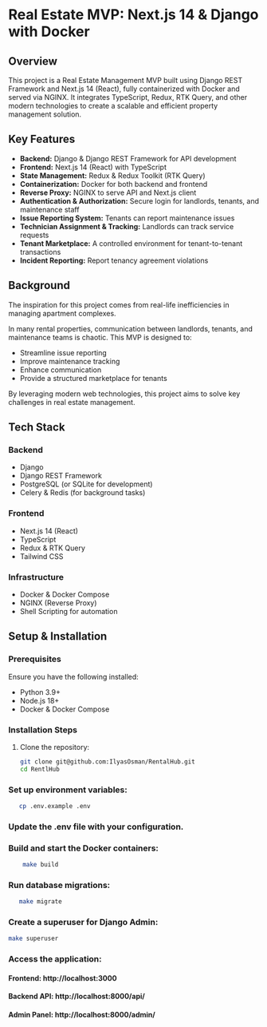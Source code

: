 # Real Estate MVP: Next.js 14 & Django with Docker

## Overview

This project is a Real Estate Management MVP built using Django REST Framework and Next.js 14 (React), fully containerized with Docker and served via NGINX. It integrates TypeScript, Redux, RTK Query, and other modern technologies to create a scalable and efficient property management solution.

## Key Features

- **Backend:** Django & Django REST Framework for API development
- **Frontend:** Next.js 14 (React) with TypeScript
- **State Management:** Redux & Redux Toolkit (RTK Query)
- **Containerization:** Docker for both backend and frontend
- **Reverse Proxy:** NGINX to serve API and Next.js client
- **Authentication & Authorization:** Secure login for landlords, tenants, and maintenance staff
- **Issue Reporting System:** Tenants can report maintenance issues
- **Technician Assignment & Tracking:** Landlords can track service requests
- **Tenant Marketplace:** A controlled environment for tenant-to-tenant transactions
- **Incident Reporting:** Report tenancy agreement violations

## Background

The inspiration for this project comes from real-life inefficiencies in managing apartment complexes.

In many rental properties, communication between landlords, tenants, and maintenance teams is chaotic. This MVP is designed to:

- Streamline issue reporting
- Improve maintenance tracking
- Enhance communication
- Provide a structured marketplace for tenants

By leveraging modern web technologies, this project aims to solve key challenges in real estate management.

## Tech Stack

### Backend
- Django
- Django REST Framework
- PostgreSQL (or SQLite for development)
- Celery & Redis (for background tasks)

### Frontend
- Next.js 14 (React)
- TypeScript
- Redux & RTK Query
- Tailwind CSS

### Infrastructure
- Docker & Docker Compose
- NGINX (Reverse Proxy)
- Shell Scripting for automation

## Setup & Installation

### Prerequisites
Ensure you have the following installed:

- Python 3.9+
- Node.js 18+
- Docker & Docker Compose

### Installation Steps

1. Clone the repository:
   ```sh
   git clone git@github.com:IlyasOsman/RentalHub.git
   cd RentlHub

### Set up environment variables:

   ```sh
      cp .env.example .env
   ```
### Update the .env file with your configuration.

### Build and start the Docker containers:

  ```sh
      make build
   ```

### Run database migrations:

   ```sh
      make migrate
   ```

### Create a superuser for Django Admin:

   ```sh
   make superuser
   ```
### Access the application:

#### Frontend: http://localhost:3000
#### Backend API: http://localhost:8000/api/
#### Admin Panel: http://localhost:8000/admin/